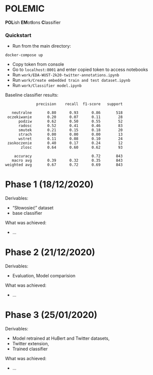 # POLEMIC
**POL**ish **EM**ot**I**ons **C**lassifier

### Quickstart

- Run from the main directory:
```shell
docker-compose up
```

- Copy token from console
- Go to `localhost:8001` and enter copied token to access notebooks
- Run `work/EDA-WUST-2k20-twitter-annotations.ipynb`
- Run `work/Create embedded train and test dataset.ipynb`
- Run `work/Classifier model.ipynb`

Baseline classifier results:
```
              precision    recall  f1-score   support

   neutralne       0.80      0.93      0.86       518
 oczekiwanie       0.20      0.07      0.11        28
      podziw       0.62      0.50      0.55        52
      radosc       0.52      0.41      0.46        83
      smutek       0.21      0.15      0.18        20
      strach       0.00      0.00      0.00        13
      wstret       0.11      0.08      0.10        24
 zaskoczenie       0.40      0.17      0.24        12
       zlosc       0.64      0.60      0.62        93

    accuracy                           0.72       843
   macro avg       0.39      0.32      0.35       843
weighted avg       0.67      0.72      0.69       843
```

# Phase 1 (18/12/2020)

Derivables:
- “Słowosieć” dataset
- base classifier

What was achieved:
- ...


# Phase 2 (21/12/2020)

Derivables:
- Evaluation, Model comparision

What was achieved:
- ...


# Phase 3 (25/01/2020)

Derivables:
- Model retrained at HuBert and Twitter datasets, 
- Twitter extension, 
- Trained classifier

What was achieved:
- ...

